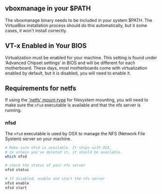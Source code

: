 ## vboxmanage in your $PATH
The vboxmanage binary needs to be included in your system $PATH. The VirtualBox installation process should do this automatically, but it some cases, it won't install correctly.

## VT-x Enabled in Your BIOS
Virtualization must be enabled for your machine. This setting is found under ‘Advanced Chipset settings’ in BIOS and will be different for each motherboard. These days, most motherboards come with virtualization enabled by default, but it is disabled, you will need to enable it.

## Requirements for netfs
If using the ['netfs' mount-type](/local-config/nanobox-config-yml/#mount-type) for filesystem mounting, you will need to make sure the `nfsd` executable is available and that the nfs server is running.

### nfsd
The `nfsd` executable is used by OSX to manage the NFS (Network File System) server on your machine.

```bash
# Make sure nfsd is available. It ships with OSX,
# so unless you've deleted it, it should be available.
which nfsd
```

```bash
# check the status of your nfs server
nfsd status
```

```bash
# If disabled, enable and start the nfs server
nfsd enable
nfsd start
```
